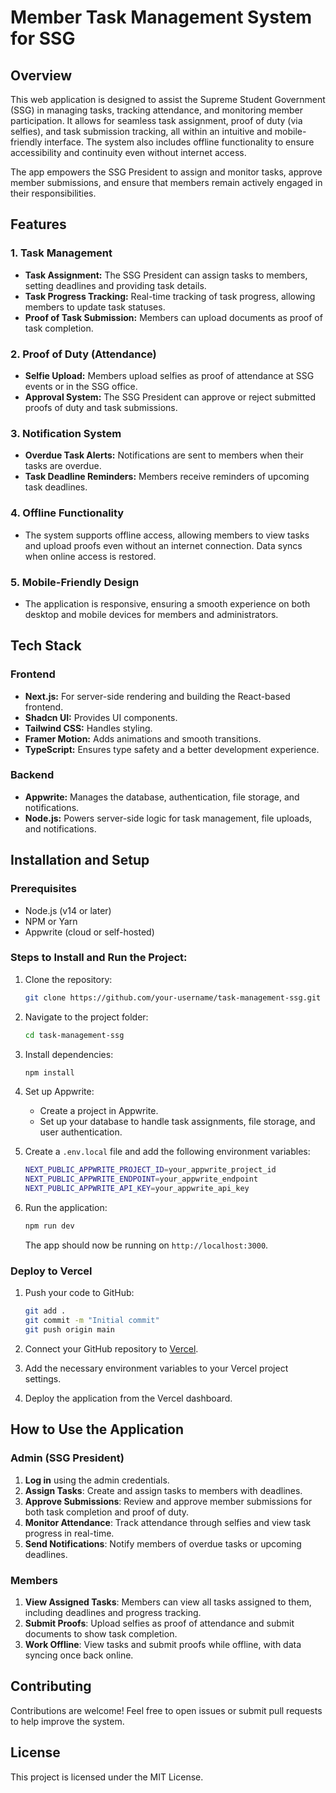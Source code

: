 # Member Task Management System for SSG

## Overview

This web application is designed to assist the Supreme Student Government (SSG) in managing tasks, tracking attendance, and monitoring member participation. It allows for seamless task assignment, proof of duty (via selfies), and task submission tracking, all within an intuitive and mobile-friendly interface. The system also includes offline functionality to ensure accessibility and continuity even without internet access.

The app empowers the SSG President to assign and monitor tasks, approve member submissions, and ensure that members remain actively engaged in their responsibilities.

## Features

### 1. Task Management
- **Task Assignment:** The SSG President can assign tasks to members, setting deadlines and providing task details.
- **Task Progress Tracking:** Real-time tracking of task progress, allowing members to update task statuses.
- **Proof of Task Submission:** Members can upload documents as proof of task completion.

### 2. Proof of Duty (Attendance)
- **Selfie Upload:** Members upload selfies as proof of attendance at SSG events or in the SSG office.
- **Approval System:** The SSG President can approve or reject submitted proofs of duty and task submissions.

### 3. Notification System
- **Overdue Task Alerts:** Notifications are sent to members when their tasks are overdue.
- **Task Deadline Reminders:** Members receive reminders of upcoming task deadlines.

### 4. Offline Functionality
- The system supports offline access, allowing members to view tasks and upload proofs even without an internet connection. Data syncs when online access is restored.

### 5. Mobile-Friendly Design
- The application is responsive, ensuring a smooth experience on both desktop and mobile devices for members and administrators.

## Tech Stack

### Frontend
- **Next.js:** For server-side rendering and building the React-based frontend.
- **Shadcn UI:** Provides UI components.
- **Tailwind CSS:** Handles styling.
- **Framer Motion:** Adds animations and smooth transitions.
- **TypeScript:** Ensures type safety and a better development experience.

### Backend
- **Appwrite:** Manages the database, authentication, file storage, and notifications.
- **Node.js:** Powers server-side logic for task management, file uploads, and notifications.

## Installation and Setup

### Prerequisites
- Node.js (v14 or later)
- NPM or Yarn
- Appwrite (cloud or self-hosted)

### Steps to Install and Run the Project:

1. Clone the repository:

   ```bash
   git clone https://github.com/your-username/task-management-ssg.git
   ```

2. Navigate to the project folder:

   ```bash
   cd task-management-ssg
   ```

3. Install dependencies:

   ```bash
   npm install
   ```

4. Set up Appwrite:
   - Create a project in Appwrite.
   - Set up your database to handle task assignments, file storage, and user authentication.

5. Create a `.env.local` file and add the following environment variables:

   ```bash
   NEXT_PUBLIC_APPWRITE_PROJECT_ID=your_appwrite_project_id
   NEXT_PUBLIC_APPWRITE_ENDPOINT=your_appwrite_endpoint
   NEXT_PUBLIC_APPWRITE_API_KEY=your_appwrite_api_key
   ```

6. Run the application:

   ```bash
   npm run dev
   ```

   The app should now be running on `http://localhost:3000`.

### Deploy to Vercel

1. Push your code to GitHub:

   ```bash
   git add .
   git commit -m "Initial commit"
   git push origin main
   ```

2. Connect your GitHub repository to [Vercel](https://vercel.com/).

3. Add the necessary environment variables to your Vercel project settings.

4. Deploy the application from the Vercel dashboard.

## How to Use the Application

### Admin (SSG President)
1. **Log in** using the admin credentials.
2. **Assign Tasks**: Create and assign tasks to members with deadlines.
3. **Approve Submissions**: Review and approve member submissions for both task completion and proof of duty.
4. **Monitor Attendance**: Track attendance through selfies and view task progress in real-time.
5. **Send Notifications**: Notify members of overdue tasks or upcoming deadlines.

### Members
1. **View Assigned Tasks**: Members can view all tasks assigned to them, including deadlines and progress tracking.
2. **Submit Proofs**: Upload selfies as proof of attendance and submit documents to show task completion.
3. **Work Offline**: View tasks and submit proofs while offline, with data syncing once back online.

## Contributing

Contributions are welcome! Feel free to open issues or submit pull requests to help improve the system.

## License

This project is licensed under the MIT License.